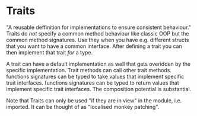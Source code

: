 # Traits

"A reusable deffinition for implementations to ensure consistent behaviour."
Traits do _not_ specify a common method behaviour like classic OOP but the common method signatures.
Use they when you have e.g. different structs that you want to have a common interface.
After defining a trait you can then implement that trait _for_ a type.

A trait can have a default implementation as well that gets overidden by the specific implementation.
Trait methods can call other trait methods.
functions signatures can be typed to take values that implement specific trait interfaces.
functions signatures can be typed to return values that implement specific trait interfaces.
The composition potential is substantial.

Note that Traits can only be used "if they are in view" in the module, i.e. imported.
It can be thought of as "localised monkey patching".

```rust
```
